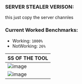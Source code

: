 ### SERVER STEALER  VERISON:
this just copy the server channles

### Current Worked Benchmarks:
- Working: `1000%`
- NotWorking: `26%`


| SS OF THE TOOL| 
| ------------- | 
| ![image](https://cdn.discordapp.com/attachments/846196496864510003/846519295822266398/unknown.png) |
| ![image](https://cdn.discordapp.com/attachments/846196496864510003/846519343054716968/unknown.png) |
